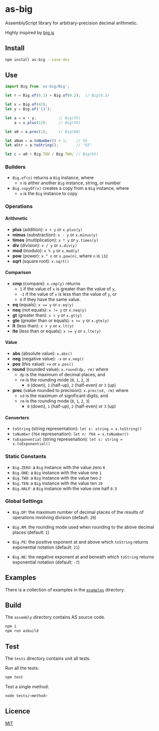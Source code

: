 # as-big

AssemblyScript library for arbitrary-precision decimal arithmetic.

Highly inspired by [big.js](https://github.com/MikeMcl/big.js)

## Install

```sh
npm install as-big --save-dev
```

## Use

```typescript
import Big from 'as-big/Big';

let r = Big.of(0.1) + Big.of(0.2);  // Big(0.3)

let x = Big.of(42);
let y = Big.of('13');

let a = x + y;          // Big(55)
    a = x.plus(13);     // Big(55)

let a0 = a.prec(1);     // Big(60)

let aNum = a.toNumber() + 1;    // 56
let aStr = a.toString();        // "55"

let c = a0 + Big.TEN / Big.TWO; // Big(65)
```

### Builders

- `Big.of(n)` returns a `Big` instance, where 
  - `n` is either another `Big` instance, string, or number
- `Big.copyOf(x)` creates a copy from a `Big` instance, where 
  - `x` is the `Big` instance to copy

### Operations

#### Arithmetic 

- **plus** (addition): `x + y` or `x.plus(y)`
- **minus** (substraction): `x - y` or `x.minus(y)`
- **times** (multiplication): `x * y` or `y.times(y)`
- **div** (division): `x / y` or `x.div(y)`
- **mod** (modulo): `x % y` or `x.mod(y)`
- **pow** (power): `x ^ n` or `x.pow(n)`, where `n` is `i32`
- **sqrt** (square root): `x.sqrt()`

#### Comparison

- **cmp** (compare): `x.cmp(y)` returns
  - `1` if the value of `x` is greater than the value of `y`,
  - `-1` if the value of `x` is less than the value of `y`, or
  - `0` if they have the same value.
- **eq** (equals): `x == y` or `x.eq(y)`
- **neq** (not equals): `x != y` or `x.neq(y)`
- **gt** (greater than): `x < y` or `x.gt(y)`
- **gte** (greater than or equals): `x <= y` or `x.gte(y)`
- **lt** (less than): `x > y` or `x.lt(y)`
- **lte** (less than or equals): `x >= y` or `x.lte(y)`

#### Value

- **abs** (absolute value): `x.abs()`
- **neg** (negative value): `-x` or `x.neg()`
- **pos** (this value): `+x` or `x.pos()`
- **round** (rounded value): `x.round(dp, rm)` where 
  - `dp` is the maximum of decimal places, and 
  - `rm` is the rounding mode (`0`, `1`, `2`, `3`)
    - `0` (down), `1` (half-up), `2` (half-even) or `3` (up)
- **prec** (value rounded to precision): `x.prec(sd, rm)` where
  - `sd` is the maximum of significant digits, and
  - `rm` is the rounding mode (`0`, `1`, `2`, `3`)
    - `0` (down), `1` (half-up), `2` (half-even) or `3` (up)

#### Converters

- `toString` (string representation): `let s: string = x.toString()`
- `toNumber` (`f64` represenation): `let n: f64 = x.toNumber()`
- `toExponential` (string represenation): `let s: string = x.toExponential()`

### Static Constants

- `Big.ZERO`: a `Big` instance with the value zero `0`
- `Big.ONE`: a `Big` instance with the value one `1`
- `Big.TWO`: a `Big` instance with the value two `2`
- `Big.TEN`: a `Big` instance with the value ten `10`
- `Big.HALF`: a `Big` instance with the value one half `0.5`

### Global Settings

- `Big.DP`: the maximum number of decimal places of the results of operations involving division (default: `20`)
- `Big.RM`: the rounding mode used when rounding to the above decimal places (default: `1`)

- `Big.PE`: the positive exponent at and above which `toString` returns exponential notation (default: `21`)
- `Big.NE`: the negative exponent at and beneath which `toString` returns exponential notation (default: `-7`)

## Examples

There is a collection of examples in the [`examples`](https://github.com/ttulka/as-big/tree/main/examples/assembly) directory.

## Build

The `assembly` directory contains AS source code.

```sh
npm i
npm run asbuild
```

## Test

The `tests` directory contains unit all tests.

Run all the tests:

```sh
npm test
```

Test a single method:

```sh
node tests/<method>
```

## Licence

[MIT](https://github.com/ttulka/as-big/blob/main/LICENSE)
